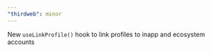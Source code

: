 ```yaml
---
"thirdweb": minor
---
```


New `useLinkProfile()` hook to link profiles to inapp and ecosystem accounts
